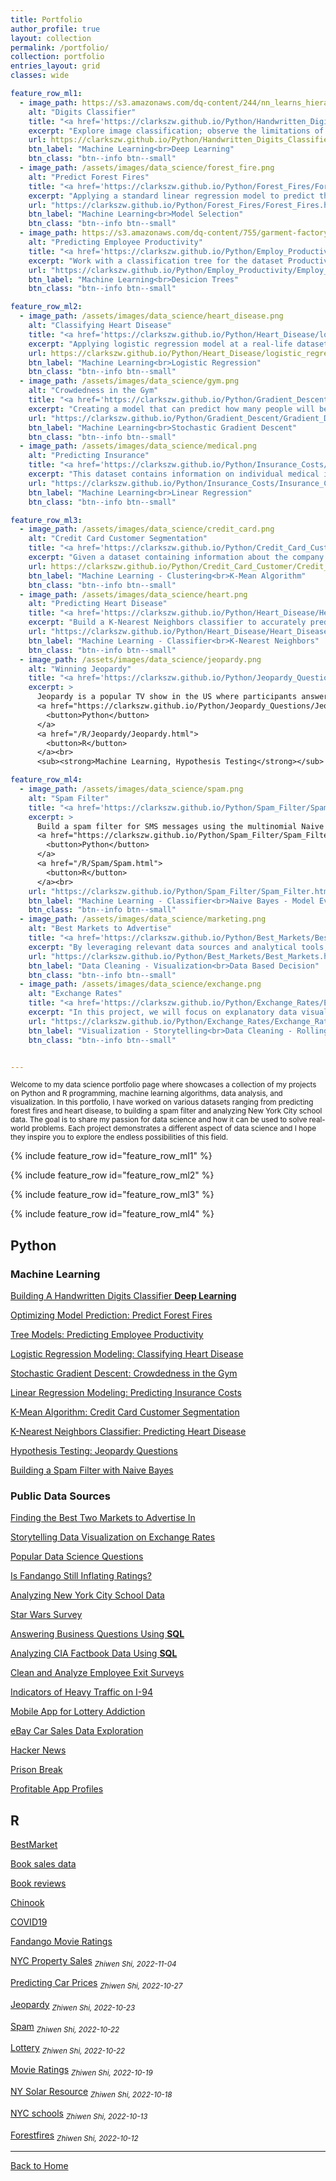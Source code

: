 ```yaml
---
title: Portfolio
author_profile: true
layout: collection
permalink: /portfolio/
collection: portfolio
entries_layout: grid
classes: wide

feature_row_ml1:
  - image_path: https://s3.amazonaws.com/dq-content/244/nn_learns_hierarchy.png
    alt: "Digits Classifier"
    title: "<a href='https://clarkszw.github.io/Python/Handwritten_Digits_Classifier/Handritten_Digits_Classifier.html'>Handwritten Digits Classifier</a>"
    excerpt: "Explore image classification; observe the limitations of traditional machine learning models; train, test, and improve a few different deep neural networks"
    url: https://clarkszw.github.io/Python/Handwritten_Digits_Classifier/Handritten_Digits_Classifier.html
    btn_label: "Machine Learning<br>Deep Learning"
    btn_class: "btn--info btn--small"
  - image_path: /assets/images/data_science/forest_fire.png
    alt: "Predict Forest Fires"
    title: "<a href='https://clarkszw.github.io/Python/Forest_Fires/Forest_Fires.html'>Predict Forest Fires</a>"
    excerpt: "Applying a standard linear regression model to predict the extent of fire damage to a forest. Our data comes from the Forest Fires dataset from the UCI Machine Learning Repository."
    url: "https://clarkszw.github.io/Python/Forest_Fires/Forest_Fires.html"
    btn_label: "Machine Learning<br>Model Selection"
    btn_class: "btn--info btn--small"
  - image_path: https://s3.amazonaws.com/dq-content/755/garment-factory-unsplash.jpg
    alt: "Predicting Employee Productivity"
    title: "<a href='https://clarkszw.github.io/Python/Employ_Productivity/Employ_Productivity.html'>Predicting Employee Productivity</a>"
    excerpt: "Work with a classification tree for the dataset Productivity Prediction of Garment Employees."
    url: "https://clarkszw.github.io/Python/Employ_Productivity/Employ_Productivity.html"
    btn_label: "Machine Learning<br>Desicion Trees"
    btn_class: "btn--info btn--small"

feature_row_ml2:
  - image_path: /assets/images/data_science/heart_disease.png
    alt: "Classifying Heart Disease"
    title: "<a href='https://clarkszw.github.io/Python/Heart_Disease/logistic_regression.html'>Classifying Heart Disease</a>"
    excerpt: "Applying logistic regression model at a real-life dataset: the Heart Disease Data Set from the UCI Machine Learning Repository to predict heart disease, showing how machine learning can help solve problems that have a real impact on people's lives."
    url: https://clarkszw.github.io/Python/Heart_Disease/logistic_regression.html
    btn_label: "Machine Learning<br>Logistic Regression"
    btn_class: "btn--info btn--small"
  - image_path: /assets/images/data_science/gym.png
    alt: "Crowdedness in the Gym"
    title: "<a href='https://clarkszw.github.io/Python/Gradient_Descent/Gradient_Descent.html'>Crowdedness in the Gym</a>"
    excerpt: "Creating a model that can predict how many people will be at the gym at a particular day and time. That way, I will be able to enjoy my excersise routine without waiting times."
    url: "https://clarkszw.github.io/Python/Gradient_Descent/Gradient_Descent.html"
    btn_label: "Machine Learning<br>Stochastic Gradient Descent"
    btn_class: "btn--info btn--small"
  - image_path: /assets/images/data_science/medical.png
    alt: "Predicting Insurance"
    title: "<a href='https://clarkszw.github.io/Python/Insurance_Costs/Insurance_Costs.html'>Predicting Insurance</a>"
    excerpt: "This dataset contains information on individual medical insurance bills, which is associated with some demographic and personal characteristics of the person who received it."
    url: "https://clarkszw.github.io/Python/Insurance_Costs/Insurance_Costs.html"
    btn_label: "Machine Learning<br>Linear Regression"
    btn_class: "btn--info btn--small"

feature_row_ml3:
  - image_path: /assets/images/data_science/credit_card.png
    alt: "Credit Card Customer Segmentation"
    title: "<a href='https://clarkszw.github.io/Python/Credit_Card_Customer/Credit_Card_Customer.html'>Credit Card Customer Segmentation</a>"
    excerpt: "Given a dataset containing information about the company’s clients and asked to help segment them into different groups in order to apply different business strategies for each type of customer."
    url: https://clarkszw.github.io/Python/Credit_Card_Customer/Credit_Card_Customer.html
    btn_label: "Machine Learning - Clustering<br>K-Mean Algorithm"
    btn_class: "btn--info btn--small"
  - image_path: /assets/images/data_science/heart.png
    alt: "Predicting Heart Disease"
    title: "<a href='https://clarkszw.github.io/Python/Heart_Disease/Heart_Disease.html'>Predicting Heart Disease</a>"
    excerpt: "Build a K-Nearest Neighbors classifier to accurately predict the likelihood of a patient having a heart disease in the future. It is imperative to identify these risk factors early on to prevent the onset of CVDs and reduce premature deaths"
    url: "https://clarkszw.github.io/Python/Heart_Disease/Heart_Disease.html"
    btn_label: "Machine Learning - Classifier<br>K-Nearest Neighbors"
    btn_class: "btn--info btn--small"
  - image_path: /assets/images/data_science/jeopardy.png
    alt: "Winning Jeopardy"
    title: "<a href='https://clarkszw.github.io/Python/Jeopardy_Questions/Jeopard_Questions.html'>Winning Jeopardy</a>"
    excerpt: >
      Jeopardy is a popular TV show in the US where participants answer questions to win money. I am going to work with a dataset of Jeopardy questions to figure out some patterns in the questions that could help to win.<br>
      <a href="https://clarkszw.github.io/Python/Jeopardy_Questions/Jeopard_Questions.html">
        <button>Python</button>
      </a>
      <a href="/R/Jeopardy/Jeopardy.html">
        <button>R</button>
      </a><br>
      <sub><strong>Machine Learning, Hypothesis Testing</strong></sub>

feature_row_ml4:
  - image_path: /assets/images/data_science/spam.png
    alt: "Spam Filter"
    title: "<a href='https://clarkszw.github.io/Python/Spam_Filter/Spam_Filter.html'>Spam Filter</a>"
    excerpt: >
      Build a spam filter for SMS messages using the multinomial Naive Bayes algorithm. Our goal is to write a program that classifies new messages with an accuracy greater than 80%.<br>
      <a href="https://clarkszw.github.io/Python/Spam_Filter/Spam_Filter.html">
        <button>Python</button>
      </a>
      <a href="/R/Spam/Spam.html">
        <button>R</button>
      </a><br>
    url: "https://clarkszw.github.io/Python/Spam_Filter/Spam_Filter.html"
    btn_label: "Machine Learning - Classifier<br>Naive Bayes - Model Evaluation"
    btn_class: "btn--info btn--small"
  - image_path: /assets/images/data_science/marketing.png
    alt: "Best Markets to Advertise"
    title: "<a href='https://clarkszw.github.io/Python/Best_Markets/Best_Markets.html'>Best Markets to Advertise</a>"
    excerpt: "By leveraging relevant data sources and analytical tools, we aim to provide actionable insights to inform the company's advertising decision-making process."
    url: "https://clarkszw.github.io/Python/Best_Markets/Best_Markets.html"
    btn_label: "Data Cleaning - Visualization<br>Data Based Decision"
    btn_class: "btn--info btn--small"
  - image_path: /assets/images/data_science/exchange.png
    alt: "Exchange Rates"
    title: "<a href='https://clarkszw.github.io/Python/Exchange_Rates/Exchange_Rates.html'>Exchange Rates</a>"
    excerpt: "In this project, we will focus on explanatory data visualization and practice how to use information design principles (familiarity and maximizing the data-ink ratio) to create better graphs for an audience."
    url: "https://clarkszw.github.io/Python/Exchange_Rates/Exchange_Rates.html"
    btn_label: "Visualization - Storytelling<br>Data Cleaning - Rolling Mean"
    btn_class: "btn--info btn--small"


---
```


<small>Welcome to my data science portfolio page where showcases a collection of my projects on Python and R programming, machine learning algorithms, data analysis, and visualization. In this portfolio, I have worked on various datasets ranging from predicting forest fires and heart disease, to building a spam filter and analyzing New York City school data. The goal is to share my passion for data science and how it can be used to solve real-world problems. Each project demonstrates a different aspect of data science and I hope they inspire you to explore the endless possibilities of this field.</small>

{% include feature_row id="feature_row_ml1" %}

{% include feature_row id="feature_row_ml2" %}

{% include feature_row id="feature_row_ml3" %}

{% include feature_row id="feature_row_ml4" %}

## Python

### Machine Learning

[Building A Handwritten Digits Classifier **Deep Learning**](/Python/Handwritten_Digits_Classifier/Handritten_Digits_Classifier.html)

[Optimizing Model Prediction: Predict Forest Fires](/Python/Forest_Fires/Forest_Fires.html)

[Tree Models: Predicting Employee Productivity](/Python/Employ_Productivity/Employ_Productivity.html)

[Logistic Regression Modeling: Classifying Heart Disease](/Python/Heart_Disease/logistic_regression.html)

[Stochastic Gradient Descent: Crowdedness in the Gym](/Python/Gradient_Descent/Gradient_Descent.html)

[Linear Regression Modeling: Predicting Insurance Costs](/Python/Insurance_Costs/Insurance_Costs.html)

[K-Mean Algorithm: Credit Card Customer Segmentation](/Python/Credit_Card_Customer/Credit_Card_Customer.html)

[K-Nearest Neighbors Classifier: Predicting Heart Disease](/Python/Heart_Disease/Heart_Disease.html)

[Hypothesis Testing: Jeopardy Questions](/Python/Jeopardy_Questions/Jeopard_Questions.html)

[Building a Spam Filter with Naive Bayes](/Python/Spam_Filter/Spam_Filter.html)

### Public Data Sources

[Finding the Best Two Markets to Advertise In](/Python/Best_Markets/Best_Markets.html)

[Storytelling Data Visualization on Exchange Rates](/Python/Exchange_Rates/Exchange_Rates.html)

[Popular Data Science Questions](/Python/Popular_DS_Questions/Popular_DS_Questions.html)

[Is Fandango Still Inflating Ratings?](/Python/Fandango/Fandango.html)

[Analyzing New York City School Data](/Python/NYCschools/NYCschools.html)

[Star Wars Survey](/Python/Star_Wars_Survey/Star_Wars_Survey.html)

[Answering Business Questions Using **SQL**](/Python/Chinook/Chinook.html)

[Analyzing CIA Factbook Data Using **SQL**](/Python/CIA_Factbook/CIA_Factbook.html)

[Clean and Analyze Employee Exit Surveys](/Python/Employee_Exit_Survey/Employee_Exit_Survey.html)

[Indicators of Heavy Traffic on I-94](/Python/Heavy_Traffic/Indicators_of_Heavy_Traffic.html)

[Mobile App for Lottery Addiction](/Python/Lottery/Lottery.html)

[eBay Car Sales Data Exploration](/Python/eBay%20Car%20Sales/ebay%20Car%20Sales.html)

[Hacker News](/Python/hacker%20news/hacker_news.html)

[Prison Break](/Python/Prison%20Break/PrisenBreak.html)

[Profitable App Profiles](/Python/Profitable%20App%20Profiles/Profitable%20App%20Profiles.html)

## R

[BestMarket](/R/BestMarket/BestMarket.html)

[Book sales data](/R/book_sales_data/Book_sales.html)

[Book reviews](/R/book_reviews/book_review.html)

[Chinook](/R/Chinook/Chinook.html)

[COVID19](/R/COVID19/CovidProject.html)

[Fandango Movie Ratings](/R/Fandango_Movie_Ratings/Fandango_Movie_Ratings.html)

[NYC Property Sales](/R/NYC%20Property%20Sales/Linear-Modeling-.html)
<sub>*Zhiwen Shi, 2022-11-04*</sub>

[Predicting Car Prices](/R/Predicting%20Car%20Prices/Predicting-Car-Prices.html)
<sub>*Zhiwen Shi, 2022-10-27*</sub>

[Jeopardy](/R/Jeopardy/Jeopardy.html)
<sub>*Zhiwen Shi, 2022-10-23*</sub>

[Spam](/R/Spam/Spam.html)
<sub>*Zhiwen Shi, 2022-10-22*</sub>

[Lottery](/R/lottery/649.html)
<sub>*Zhiwen Shi, 2022-10-22*</sub>

[Movie Ratings](/R/Movie%20Ratings/MovieRating.html)
<sub>*Zhiwen Shi, 2022-10-19*</sub>

[NY Solar Resource](/R/NYSolarResouce/NYSolarResouce.html)
<sub>*Zhiwen Shi, 2022-10-18*</sub>

[NYC schools](/R/NYCschools/NYCschools.html)
<sub>*Zhiwen Shi, 2022-10-13*</sub>

[Forestfires](/R/forestfires/forestfires.html)
<sub>*Zhiwen Shi, 2022-10-12*</sub>

---

[Back to Home](/)
